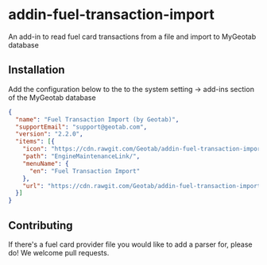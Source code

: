 # addin-fuel-transaction-import

An add-in to read fuel card transactions from a file and import to MyGeotab database

## Installation

Add the configuration below to the to the system setting -> add-ins section of the MyGeotab database

```json
{
  "name": "Fuel Transaction Import (by Geotab)",
  "supportEmail": "support@geotab.com",
  "version": "2.2.0",
  "items": [{
    "icon": "https://cdn.rawgit.com/Geotab/addin-fuel-transaction-import/master/dist/images/icon.png",
    "path": "EngineMaintenanceLink/",
    "menuName": {
      "en": "Fuel Transaction Import"
    },
    "url": "https://cdn.rawgit.com/Geotab/addin-fuel-transaction-import/master/dist/importFuelTransactions.html"
  }]
}
```

## Contributing

If there's a fuel card provider file you would like to add a parser for, please do! We welcome pull requests.
